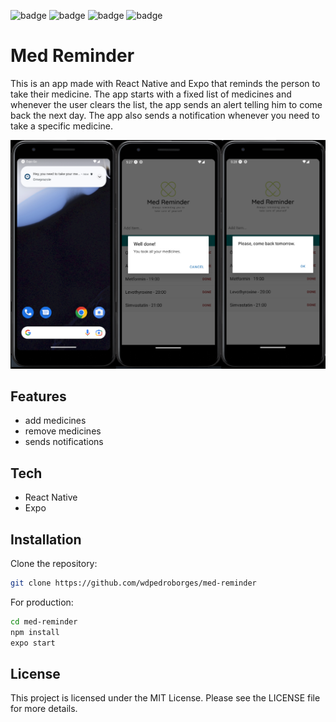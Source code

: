 ![badge](https://img.shields.io/github/watchers/wdpedroborges/med-reminder?style=social)
![badge](https://img.shields.io/github/stars/wdpedroborges/med-reminder?style=social)
![badge](https://img.shields.io/github/license/wdpedroborges/med-reminder)
![badge](https://img.shields.io/badge/powered%20by-reactnative-blue)

# Med Reminder

This is an app made with React Native and Expo that reminds the person to take their medicine. The app starts with a fixed list of medicines and whenever the user clears the list, the app sends an alert telling him to come back the next day. The app also sends a notification whenever you need to take a specific medicine.

![Minha imagem](media/print.png)

## Features

- add medicines
- remove medicines
- sends notifications

## Tech

- React Native
- Expo

## Installation

Clone the repository:

```bash
git clone https://github.com/wdpedroborges/med-reminder
```

For production:

```sh
cd med-reminder
npm install
expo start
```

## License

This project is licensed under the MIT License. Please see the LICENSE file for more details.
